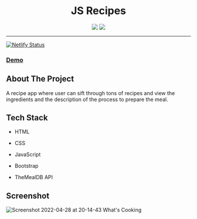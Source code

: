 <h1  align="center">JS Recipes</h1>

<p  align="center">

<img  src="https://forthebadge.com/images/badges/built-with-love.svg"  />
<img  src="https://forthebadge.com/images/badges/made-with-javascript.svg"  />

</p>

---
[![Netlify Status](https://api.netlify.com/api/v1/badges/5c6f7781-75e0-4cc0-9cd5-ba5fda7e672c/deploy-status)](https://app.netlify.com/sites/twisted-js-recipes/deploys)

 

### [Demo](https://twisted-js-recipes.netlify.app/)

## About The Project

  

A recipe app where user can sift through tons of recipes and view the ingredients and the description of the process to prepare the meal.

  
 
  

## Tech Stack

  

- HTML

- CSS

- JavaScript

- Bootstrap

- TheMealDB API

  

## Screenshot

  

![Screenshot 2022-04-28 at 20-14-43 What's Cooking](ss.png)